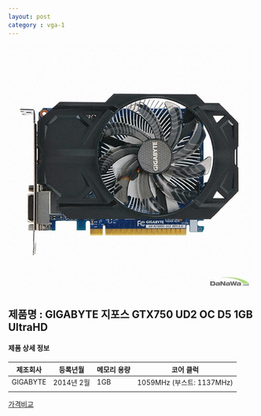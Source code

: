 ```yaml
---
layout: post
category : vga-1
---
```


![alt text](https://github.com/kutchoiwjun92/kutchoiwjun92.github.com/blob/master/image/vga-1.jpg?raw=true)

## 제품명 : **GIGABYTE 지포스 GTX750 UD2 OC D5 1GB UltraHD**



#### 제품 상세 정보


  제조회사    |    등록년월    |    메모리 용량    |    코어 클럭  
--------- | ---------- | ------------- | --------------------------
 GIGABYTE |   2014년 2월   |      1GB      | 1059MHz (부스트: 1137MHz)              
|||


[가격비교](http://prod.danawa.com/info/?pcode=2469308&cate=112753)
